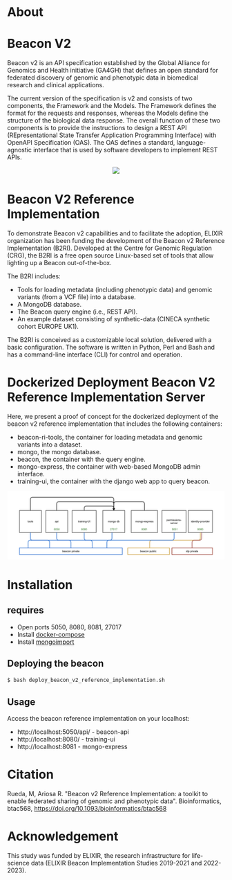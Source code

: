 # About

# Beacon V2

Beacon v2 is an API specification established by the Global Alliance for Genomics and Health initiative (GA4GH) that defines an open standard for federated discovery of genomic and phenotypic data in biomedical research and clinical applications.

The current version of the specification is v2 and consists of two components, the Framework and the Models. The Framework defines the format for the requests and responses, whereas the Models define the structure of the biological data response. The overall function of these two components is to provide the instructions to design a REST API (REpresentational State Transfer Application Programming Interface) with OpenAPI Specification (OAS). The OAS defines a standard, language-agnostic interface that is used by software developers to implement REST APIs.

<p align="center">
  <img src="https://b2ri-documentation.readthedocs.io/en/latest/img/framework-and-models.png">
</p>

# Beacon V2 Reference Implementation

To demonstrate Beacon v2 capabilities and to facilitate the adoption, ELIXIR organization has been funding the development of the Beacon v2 Reference Implementation (B2RI). Developed at the Centre for Genomic Regulation (CRG), the B2RI is a free open source Linux-based set of tools that allow lighting up a Beacon out-of-the-box.

The B2RI includes:

 * Tools for loading metadata (including phenotypic data) and genomic variants (from a VCF file) into a database.
 * A MongoDB database.
 * The Beacon query engine (i.e., REST API).
 * An example dataset consisting of synthetic-data (CINECA synthetic cohort EUROPE UK1).

The B2RI is conceived as a customizable local solution, delivered with a basic configuration. The software is written in Python, Perl and Bash and has a command-line interface (CLI) for control and operation.

# Dockerized Deployment Beacon V2 Reference Implementation Server

Here, we present a proof of concept for the dockerized deployment of the beacon v2 reference implementation that includes the following containers:
 
 * beacon-ri-tools, the container for loading metadata and genomic variants into a dataset.
 * mongo, the mongo database.
 * beacon, the container with the query engine.  
 * mongo-express, the container with web-based MongoDB admin interface. 
 * training-ui, the container with the django web app to query beacon.

![B2Ri containers](Screenshot%20from%202022-12-13%2011-09-05.png)

# Installation

## requires

* Open ports 5050, 8080, 8081, 27017 
* Install <a href="https://docs.docker.com/compose/install/" target="_blank">docker-compose</a>
* Install <a href="https://www.mongodb.com/docs/database-tools/installation/installation/" target="_blank">mongoimport</a>

## Deploying the beacon

```bash
$ bash deploy_beacon_v2_reference_implementation.sh
```

## Usage

Access the beacon reference implementation on your localhost: 

 * http://localhost:5050/api/ - beacon-api
 * http://localhost:8080/ - training-ui
 * http://localhost:8081 - mongo-express


# Citation

Rueda, M, Ariosa R. "Beacon v2 Reference Implementation: a toolkit to enable federated sharing of genomic and phenotypic data". Bioinformatics, btac568, https://doi.org/10.1093/bioinformatics/btac568

# Acknowledgement

This study was funded by ELIXIR, the research infrastructure for life-science data (ELIXIR Beacon Implementation Studies 2019-2021 and 2022-2023).
